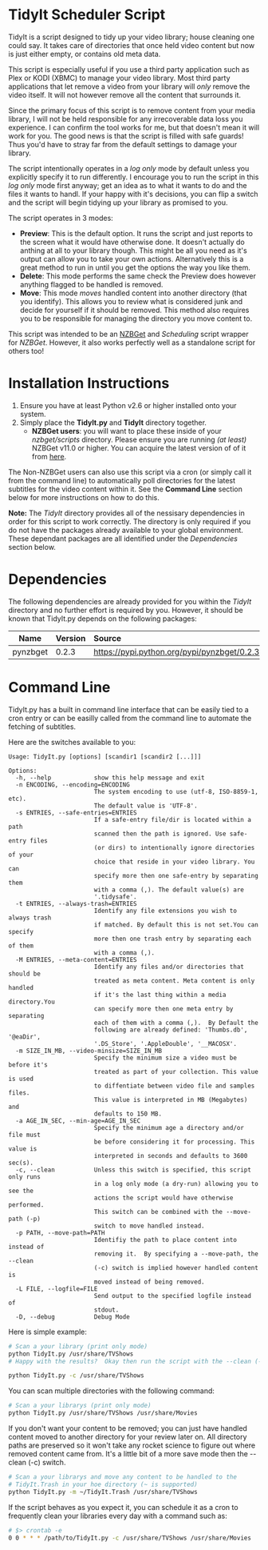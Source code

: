 TidyIt Scheduler Script
========================
TidyIt is a script designed to tidy up your video library; house cleaning
one could say. It takes care of directories that once held video content
but now is just either empty, or contains old meta data.

This script is especially useful if you use a third party application such as
Plex or KODI (XBMC) to manage your video library. Most third party applications
that let remove a video from your library will _only_ remove the video itself.
It will not however remove all the content that surrounds it.

Since the primary focus of this script is to remove content from your media
library, I will not be held responsible for any irrecoverable data loss you
experience.  I can confirm the tool works for me, but that doesn't mean it
will work for you. The good news is that the script is filled with safe guards!
Thus you'd have to stray far from the default settings to damage your library.

The script intentionally operates in a _log only_ mode by default unless you 
explicitly specify it to run differently.  I encourage you to run the script
in this _log only_ mode first anyway;  get an idea as to what it wants to do
and the files it wants to handl. If your happy with it's decisions, you can
flip a switch and the script will begin tidying up your library as promised
to you.

The script operates in 3 modes:
* __Preview__: This is the default option. It runs the script and just reports to the screen what it would have otherwise done.  It doesn't actually do anthing at all to your library though.  This might be all you need as it's output can allow you to take your own actions.  Alternatively this is a great method to run in until you get the options the way you like them.
* __Delete__: This mode performs the same check the Preview does however anything flagged to be handled is removed.
* __Move__: This mode _moves_ handled content into another directory (that you identify).  This allows you to review what is considered junk and decide for yourself if it should be removed.  This method also requires you to be responsible for managing the directory you move content to.

This script was intended to be an [NZBGet](http://nzbget.net) and _Scheduling_
script wrapper for _NZBGet_. However, it also works perfectly well as a
standalone script for others too!


Installation Instructions
=========================
1. Ensure you have at least Python v2.6 or higher installed onto your system.
2. Simply place the __TidyIt.py__ and __TidyIt__ directory together.
   * __NZBGet users__: you will want to place these inside of your _nzbget/scripts_ directory. Please ensure you are running _(at least)_ NZBGet v11.0 or higher. You can acquire the latest version of of it from [here](http://nzbget.net/download).

The Non-NZBGet users can also use this script via a cron (or simply call it
from the command line) to automatically poll directories for the latest
subtitles for the video content within it. See the __Command Line__ section
below for more instructions on how to do this.

**Note:** The _TidyIt_ directory provides all of the nessisary dependencies
in order for this script to work correctly. The directory is only required
if you do not have the packages already available to your global
environment. These dependant packages are all identified under the
_Dependencies_ section below.

Dependencies
============
The following dependencies are already provided for you within the
_TidyIt_ directory and no further effort is required by you. However, it
should be known that TidyIt.py depends on the following packages:

| Name                         | Version | Source                                                                               |
| ---------------------------- |:------- |:------------------------------------------------------------------------------------ |
| pynzbget                     | 0.2.3   | https://pypi.python.org/pypi/pynzbget/0.2.3                                          |

Command Line
============
TidyIt.py has a built in command line interface that can be easily tied
to a cron entry or can be easilly called from the command line to automate
the fetching of subtitles.

Here are the switches available to you:
```
Usage: TidyIt.py [options] [scandir1 [scandir2 [...]]]

Options:
  -h, --help            show this help message and exit
  -n ENCODING, --encoding=ENCODING
                        The system encoding to use (utf-8, ISO-8859-1, etc).
                        The default value is 'UTF-8'.
  -s ENTRIES, --safe-entries=ENTRIES
                        If a safe-entry file/dir is located within a path
                        scanned then the path is ignored. Use safe-entry files
                        (or dirs) to intentionally ignore directories of your
                        choice that reside in your video library. You can
                        specify more then one safe-entry by separating them
                        with a comma (,). The default value(s) are
                        '.tidysafe'.
  -t ENTRIES, --always-trash=ENTRIES
                        Identify any file extensions you wish to always trash
                        if matched. By default this is not set.You can specify
                        more then one trash entry by separating each of them
                        with a comma (,).
  -M ENTRIES, --meta-content=ENTRIES
                        Identify any files and/or directories that should be
                        treated as meta content. Meta content is only handled
                        if it's the last thing within a media directory.You
                        can specify more then one meta entry by separating
                        each of them with a comma (,).  By Default the
                        following are already defined: 'Thumbs.db', '@eaDir',
                        '.DS_Store', '.AppleDouble', '__MACOSX'.
  -m SIZE_IN_MB, --video-minsize=SIZE_IN_MB
                        Specify the minimum size a video must be before it's
                        treated as part of your collection. This value is used
                        to diffentiate between video file and samples files.
                        This value is interpreted in MB (Megabytes) and
                        defaults to 150 MB.
  -a AGE_IN_SEC, --min-age=AGE_IN_SEC
                        Specify the minimum age a directory and/or file must
                        be before considering it for processing. This value is
                        interpreted in seconds and defaults to 3600 sec(s).
  -c, --clean           Unless this switch is specified, this script only runs
                        in a log only mode (a dry-run) allowing you to see the
                        actions the script would have otherwise performed.
                        This switch can be combined with the --move-path (-p)
                        switch to move handled instead.
  -p PATH, --move-path=PATH
                        Identifiy the path to place content into instead of
                        removing it.  By specifying a --move-path, the --clean
                        (-c) switch is implied however handled content is
                        moved instead of being removed.
  -L FILE, --logfile=FILE
                        Send output to the specified logfile instead of
                        stdout.
  -D, --debug           Debug Mode
```

Here is simple example:
```bash
# Scan a your library (print only mode)
python TidyIt.py /usr/share/TVShows
# Happy with the results?  Okay then run the script with the --clean (-c) switch:

python TidyIt.py -c /usr/share/TVShows
```

You can scan multiple directories with the following command:
```bash
# Scan a your librarys (print only mode)
python TidyIt.py /usr/share/TVShows /usr/share/Movies
```

If you don't want your content to be removed; you can just have handled content moved
to another directory for your review later on. All directory paths are preserved so it won't
take any rocket science to figure out where removed content came from. It's a little bit of
a more save mode then the --clean (-c) switch.
```bash
# Scan a your librarys and move any content to be handled to the
# TidyIt.Trash in your hoe directory (~ is supported)
python TidyIt.py -m ~/TidyIt.Trash /usr/share/TVShows
```

If the script behaves as you expect it, you can schedule it as a cron
to frequently clean your libraries every day with a command such as:
```bash
# $> crontab -e
0 0 * * * /path/to/TidyIt.py -c /usr/share/TVShows /usr/share/Movies
```
